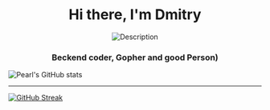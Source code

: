 <h1 align="center">Hi there, I'm Dmitry  </h1>

<div style="text-align: center;">
    <img src="https://github.com/Tarikul-Islam-Anik/Animated-Fluent-Emojis/blob/master/Emojis/Food/Crab.png" alt="Description">
</div>
<h3 align="center">Beckend coder, Gopher and good Person)</h3>

![Pearl's GitHub stats](https://github-readme-stats.vercel.app/api?username=pearlrx&show_icons=true&theme=radical)

---

[![GitHub Streak](https://streak-stats.demolab.com/?user=pearlrx&theme=tokyonight)](https://git.io/streak-stats)
